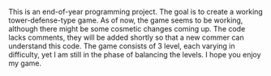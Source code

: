 This is an end-of-year programming project. 
The goal is to create a working tower-defense-type game.
As of now, the game seems to be working, although there might be some cosmetic changes coming up.
The code lacks comments, they will be added shortly so that a new commer can understand this code.
The game consists of 3 level, each varying in difficulty, yet I am still in the phase of balancing the levels.
I hope you enjoy my game.

